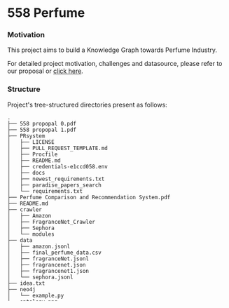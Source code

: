 # 558 Perfume

### Motivation

This project aims to build a Knowledge Graph towards Perfume Industry.

For detailed project motivation, challenges and datasource, please refer to our proposal or [click here](/proposal.md).

### Structure

Project's tree-structured directories present as follows:

```text
.
├── 558 propopal 0.pdf
├── 558 propopal 1.pdf
├── PRsystem
│   ├── LICENSE
│   ├── PULL_REQUEST_TEMPLATE.md
│   ├── Procfile
│   ├── README.md
│   ├── credentials-e1ccd058.env
│   ├── docs
│   ├── newest_requirements.txt
│   ├── paradise_papers_search
│   └── requirements.txt
├── Perfume Comparison and Recommendation System.pdf
├── README.md
├── crawler
│   ├── Amazon
│   ├── FragranceNet_Crawler
│   ├── Sephora
│   └── modules
├── data
│   ├── amazon.jsonl
│   ├── final_perfume_data.csv
│   ├── fragranceNet.jsonl
│   ├── fragrancenet.json
│   ├── fragrancenet1.json
│   └── sephora.jsonl
├── idea.txt
├── neo4j
│   └── example.py
├── ontology.png
├── proposal.md
├── tmp
└── tree
```

## Data

To be implemented.
